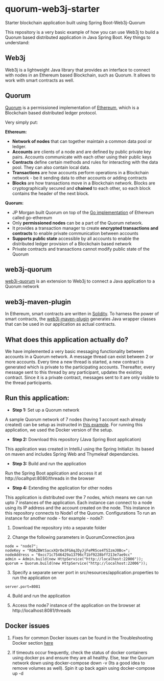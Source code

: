 # quorum-web3j-starter
Starter blockchain application built using Spring Boot-Web3j-Quorum

This repository is a very basic example of how you can use Web3j to build a Quorum based distributed application in Java Spring Boot. Key things to understand:

## Web3j
Web3j is a lightweight Java library that provides an interface to connect with nodes in an Ethereum based Blockchain, such as Quorum. It allows to work with smart contracts as well.

## Quorum
[Quorum](https://github.com/jpmorganchase/quorum) is a permissioned implementation of [Ethereum](https://github.com/ethereum), which is a Blockchain based distributed ledger protocol. 

Very simply put:

**Ethereum:**
- **Network of nodes** that can together maintain a common data pool or ledger.
- **Accounts** are clients of a node and are defined by public private key pairs. Accounts communicate with each other using their public keys
- **Contracts** define certain methods and rules for interacting with the data pool. They can also contain local data.
- **Transactions** are how accounts perform operations in a Blockchain network - be it sending data to other accounts or adding contracts
- **Blocks** are how transactions move in a Blockchain network. Blocks are cryptographically secured and **chained** to each other, so each block contains the header of the next block.

**Quorum:**
- JP Morgan built Quorum on top of the [Go implementation](https://github.com/ethereum/go-ethereum) of Ethereum called go-ethereum
- Only **permissioned nodes** can be a part of the Quorum network.
- It provides a transaction manager to create **encrypted transactions and contracts** to enable private communication between accounts
- **Supports public state** accessible by all accounts to enable the distributed ledger provision of a Blockchain based network
- Private contracts and transactions cannot modify public state of the Quorum

## web3j-quorum
[web3j-quorum](https://github.com/web3j/quorum) is an extension to Web3j to connect a Java application to a Quorum network

## web3j-maven-plugin
In Ethereum, smart contracts are written in [Solidity](https://solidity.readthedocs.io/en/develop/index.html). To harness the power of smart contracts, the [web3j-maven-plugin](https://github.com/web3j/web3j-maven-plugin) generates Java wrapper classes that can be used in our application as actual contracts.

## What does this application actually do?
We have implemented a very basic messaging functionality between accounts in a Quorum network. A message thread can exist between 2 or more accounts. Every time a new thread is started, a new contract is generated which is private to the participating accounts. Thereafter, every message sent to this thread by any participant, updates the existing contract. Since it is a private contract, messages sent to it are only visible to the thread participants.

## Run this application:

- **Step 1:** Set up a Quorum network

A sample Quorum network of 7 nodes (having 1 account each already created) can be setup as instructed in [this example](https://github.com/jpmorganchase/quorum-examples). For running this application, we used the Docker version of the setup.

- **Step 2:** Download this repository (Java Spring Boot application)

This application was created in IntelliJ using the Spring Initializr. Its based on maven and includes Spring Web and Thymeleaf dependancies.

- **Step 3:** Build and run the application

Run the Spring Boot application and access it at http://localhpst:8080/threads in the browser

- **Step 4:** Extending the application for other nodes

This application is distributed over the 7 nodes, which means we can run upto 7 instances of the application. Each instance can connect to a node using its IP address and the account created on the node. This instance in this repository connects to Node1 of the Quorum. Configurations To run an instance for another node - for example - node7:

1. Download the repository into a separate folder

2. Change the following parameters in QuorumConnection.java
  ```
  node = "node7";
  nodeKey = "ROAZBWtSacxXQrOe3FGAqJDyJjFePR5ce4TSIzmJ0Bc=";
  nodeAddress = "0xcc71c7546429a13796cf1bf9228bff213e7ae9cc"
  admin = Admin.build(new HttpService("http://localhost:22006"));
  quorum = Quorum.build(new HttpService("http://localhost:22006"));
  ```
   
3. Specify a separate server port in src/resources/application.properties to run the application on
  ```
  server.port=8081
  ```
  
4. Build and run the application

5. Access the node7 instance of the application on the browser at http://localhost:8081/threads

## Docker issues

1. Fixes for common Docker issues can be found in the Troubleshooting Docker section [here](https://github.com/jpmorganchase/quorum-examples)

2. If timeouts occur frequently, check the status of docker containers using docker ps and ensure they are all healthy. Else, tear the Quorum network down using docker-compose down -v (Its a good idea to remove volumes as well). Spin it up back again using docker-compose up -d
